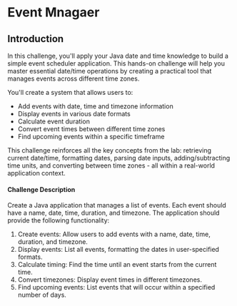 # Event Mnagaer
## Introduction
In this challenge, you'll apply your Java date and time knowledge to build a simple event scheduler application. This hands-on challenge will help you master essential date/time operations by creating a practical tool that manages events across different time zones.

You'll create a system that allows users to:
- Add events with date, time and timezone information
- Display events in various date formats
- Calculate event duration
- Convert event times between different time zones
- Find upcoming events within a specific timeframe

This challenge reinforces all the key concepts from the lab: retrieving current date/time, formatting dates, parsing date inputs, adding/subtracting time units, and converting between time zones - all within a real-world application context.

#### Challenge Description
Create a Java application that manages a list of events. Each event should have a name, date, time, duration, and timezone. The application should provide the following functionality:
1.	Create events: Allow users to add events with a name, date, time, duration, and timezone.
2.	Display events: List all events, formatting the dates in user-specified formats.
3.	Calculate timing: Find the time until an event starts from the current time.
4.	Convert timezones: Display event times in different timezones.
5.	Find upcoming events: List events that will occur within a specified number of days.


